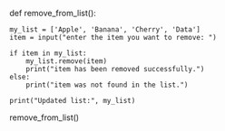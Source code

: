 def remove_from_list():
    
    my_list = ['Apple', 'Banana', 'Cherry', 'Data']
    item = input("enter the item you want to remove: ")

    if item in my_list:
        my_list.remove(item)
        print("item has been removed successfully.")
    else:
        print("item was not found in the list.")

    print("Updated list:", my_list)
remove_from_list()
